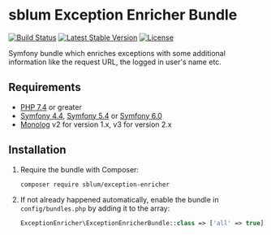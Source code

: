 # sblum Exception Enricher Bundle

[![Build Status](https://github.com/sblum/exception-enricher/actions/workflows/ci.yml/badge.svg?branch=master)](https://github.com/sblum/exception-enricher/actions)
[![Latest Stable Version](https://poser.pugx.org/sblum/exception-enricher/v/stable)](https://packagist.org/packages/sblum/exception-enricher)
[![License](https://poser.pugx.org/sblum/exception-enricher/license)](https://packagist.org/packages/sblum/exception-enricher)

Symfony bundle which enriches exceptions with some additional information like the request URL, the logged in user's name etc.

## Requirements

* [PHP 7.4](http://php.net/releases/7_4_0.php) or greater
* [Symfony 4.4](https://symfony.com/roadmap/4.4), [Symfony 5.4](https://symfony.com/roadmap/5.4) or [Symfony 6.0](https://symfony.com/roadmap/6.0)
* [Monolog](https://packagist.org/packages/monolog/monolog) v2 for version 1.x, v3 for version 2.x

## Installation

1. Require the bundle with Composer:

    ```sh
    composer require sblum/exception-enricher
    ```

1. If not already happened automatically, enable the bundle in `config/bundles.php` by adding it to the array:

    ```php
    ExceptionEnricher\ExceptionEnricherBundle::class => ['all' => true],
    ```
